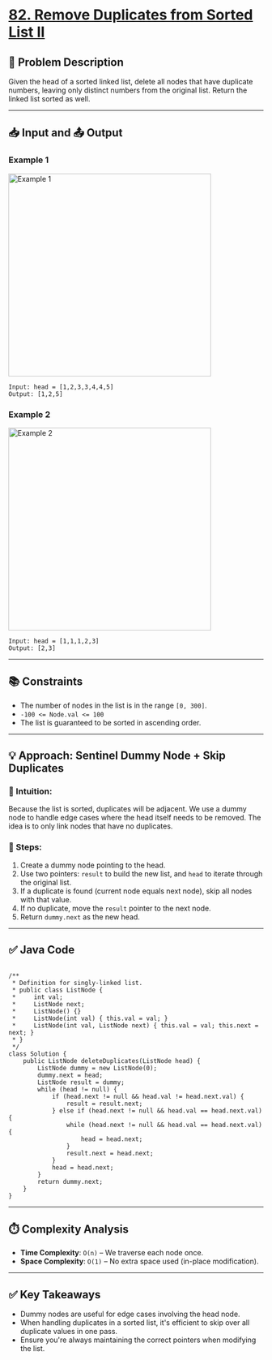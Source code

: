 
<h1><a href="https://leetcode.com/problems/remove-duplicates-from-sorted-list-ii">82. Remove Duplicates from Sorted List II</a></h1>

<h2>📝 Problem Description</h2>
<p>Given the head of a sorted linked list, delete all nodes that have duplicate numbers, leaving only distinct numbers from the original list. Return the linked list sorted as well.</p>

<hr>

<h2>📥 Input and 📤 Output</h2>

<h3>Example 1</h3>
<img src="https://assets.leetcode.com/uploads/2021/01/04/linkedlist1.jpg" alt="Example 1" style="width: 400px;">
<pre><code>Input: head = [1,2,3,3,4,4,5]
Output: [1,2,5]
</code></pre>

<h3>Example 2</h3>
<img src="https://assets.leetcode.com/uploads/2021/01/04/linkedlist2.jpg" alt="Example 2" style="width: 400px;">
<pre><code>Input: head = [1,1,1,2,3]
Output: [2,3]
</code></pre>

<hr>

<h2>📚 Constraints</h2>
<ul>
  <li>The number of nodes in the list is in the range <code>[0, 300]</code>.</li>
  <li><code>-100 &lt;= Node.val &lt;= 100</code></li>
  <li>The list is guaranteed to be sorted in ascending order.</li>
</ul>

<hr>

<h2>💡 Approach: Sentinel Dummy Node + Skip Duplicates</h2>

<h3>🔄 Intuition:</h3>
<p>Because the list is sorted, duplicates will be adjacent. We use a dummy node to handle edge cases where the head itself needs to be removed. The idea is to only link nodes that have no duplicates.</p>

<h3>🧱 Steps:</h3>
<ol>
  <li>Create a dummy node pointing to the head.</li>
  <li>Use two pointers: <code>result</code> to build the new list, and <code>head</code> to iterate through the original list.</li>
  <li>If a duplicate is found (current node equals next node), skip all nodes with that value.</li>
  <li>If no duplicate, move the <code>result</code> pointer to the next node.</li>
  <li>Return <code>dummy.next</code> as the new head.</li>
</ol>

<hr>

<h2>✅ Java Code</h2>
<pre><code>
/**
 * Definition for singly-linked list.
 * public class ListNode {
 *     int val;
 *     ListNode next;
 *     ListNode() {}
 *     ListNode(int val) { this.val = val; }
 *     ListNode(int val, ListNode next) { this.val = val; this.next = next; }
 * }
 */
class Solution {
    public ListNode deleteDuplicates(ListNode head) {
        ListNode dummy = new ListNode(0);
        dummy.next = head;
        ListNode result = dummy;
        while (head != null) {
            if (head.next != null && head.val != head.next.val) {
                result = result.next;
            } else if (head.next != null && head.val == head.next.val) {
                while (head.next != null && head.val == head.next.val) {
                    head = head.next;
                }
                result.next = head.next;
            }
            head = head.next;
        }
        return dummy.next;
    }
}
</code></pre>

<hr>

<h2>⏱️ Complexity Analysis</h2>
<ul>
  <li><strong>Time Complexity</strong>: <code>O(n)</code> – We traverse each node once.</li>
  <li><strong>Space Complexity</strong>: <code>O(1)</code> – No extra space used (in-place modification).</li>
</ul>

<hr>

<h2>✅ Key Takeaways</h2>
<ul>
  <li>Dummy nodes are useful for edge cases involving the head node.</li>
  <li>When handling duplicates in a sorted list, it's efficient to skip over all duplicate values in one pass.</li>
  <li>Ensure you're always maintaining the correct pointers when modifying the list.</li>
</ul>

</body>
</html>
